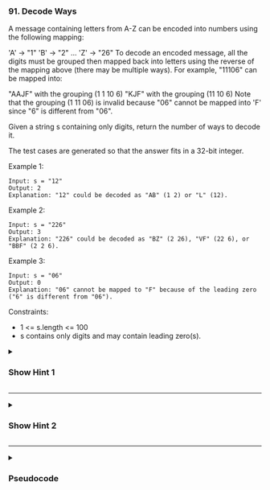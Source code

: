 ### 91. Decode Ways

A message containing letters from A-Z can be encoded into numbers using the following mapping:

'A' -> "1"
'B' -> "2"
...
'Z' -> "26"
To decode an encoded message, all the digits must be grouped then mapped back into letters using the reverse of the mapping above (there may be multiple ways). For example, "11106" can be mapped into:

"AAJF" with the grouping (1 1 10 6)
"KJF" with the grouping (11 10 6)
Note that the grouping (1 11 06) is invalid because "06" cannot be mapped into 'F' since "6" is different from "06".

Given a string s containing only digits, return the number of ways to decode it.

The test cases are generated so that the answer fits in a 32-bit integer.

Example 1:
```
Input: s = "12"
Output: 2
Explanation: "12" could be decoded as "AB" (1 2) or "L" (12).
```
Example 2:
```
Input: s = "226"
Output: 3
Explanation: "226" could be decoded as "BZ" (2 26), "VF" (22 6), or "BBF" (2 2 6).
```
Example 3:
```
Input: s = "06"
Output: 0
Explanation: "06" cannot be mapped to "F" because of the leading zero ("6" is different from "06").
```

Constraints:

- 1 <= s.length <= 100
- s contains only digits and may contain leading zero(s).

<details>
  <summary><h3>Show Hint 1</h3></summary>
  <p>Use memoization concept. Initiate dp with s.length and its value to 1. Else DFS, but anyway you have to use memoization.</p>
</details>

---
<details>
  <summary><h3>Show Hint 2</h3></summary>
  <p>If char at s is 0 then make the dp[i] = 0 else dp[i] = dp[i + 1]. And also check i th char is 1 or i th char is 2 then i + 1 th char should be 0-6 then dp[i] += dp[i + 2]. return dp[0].</p>
</details>

---
<details>
  <summary><h3>Pseudocode</h3></summary>
  <pre>
    dp -> { s.length : 1 }
    for i -> s.length - 1 to 0
      if characterIn s at i th position equals "0"
        dp[i] -> 0
      else
        dp[i] -> dp[i + 1]
      if i + 1 is lessThan s.length and charIn s at i th position equals "1" or charIn s at i th position equals "2" and charIn s at i + 1 th postion in "0123456"
        dp[i] -> dp[i] + dp[i + 2]
      return dp[0]
  </pre>
</details>
